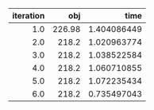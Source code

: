 | iteration |      obj |          time |
| ---------:| --------:| -------------:|
|     $1.0$ | $226.98$ | $1.404086449$ |
|     $2.0$ |  $218.2$ | $1.020963774$ |
|     $3.0$ |  $218.2$ | $1.038522584$ |
|     $4.0$ |  $218.2$ | $1.060710855$ |
|     $5.0$ |  $218.2$ | $1.072235434$ |
|     $6.0$ |  $218.2$ | $0.735497043$ |

